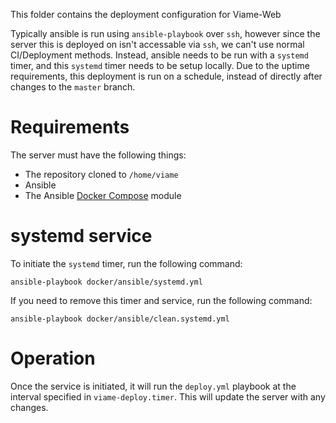 This folder contains the deployment configuration for Viame-Web


Typically ansible is run using `ansible-playbook` over `ssh`, however since the server this is deployed on isn't accessable via `ssh`, we can't use normal CI/Deployment methods. Instead, ansible needs to be run with a `systemd` timer, and this `systemd` timer needs to be setup locally. Due to the uptime requirements, this deployment is run on a schedule, instead of directly after changes to the `master` branch.

# Requirements
The server must have the following things:
- The repository cloned to `/home/viame`
- Ansible
- The Ansible [Docker Compose](https://docs.ansible.com/ansible/latest/modules/docker_compose_module.html) module


# systemd service
To initiate the `systemd` timer, run the following command:

```
ansible-playbook docker/ansible/systemd.yml
```

If you need to remove this timer and service, run the following command:

```
ansible-playbook docker/ansible/clean.systemd.yml
```

# Operation
Once the service is initiated, it will run the `deploy.yml` playbook at the interval specified in `viame-deploy.timer`. This will update the server with any changes.
